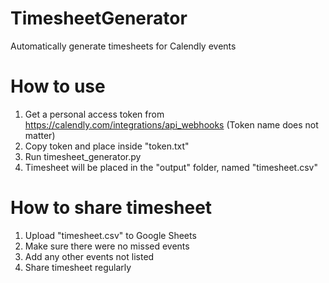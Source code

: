 # TimesheetGenerator
Automatically generate timesheets for Calendly events

# How to use 

1. Get a personal access token from https://calendly.com/integrations/api_webhooks (Token name does not matter)
2. Copy token and place inside "token.txt"
3. Run timesheet_generator.py
4. Timesheet will be placed in the "output" folder, named "timesheet.csv"

# How to share timesheet

1. Upload "timesheet.csv" to Google Sheets
2. Make sure there were no missed events
3. Add any other events not listed
4. Share timesheet regularly
